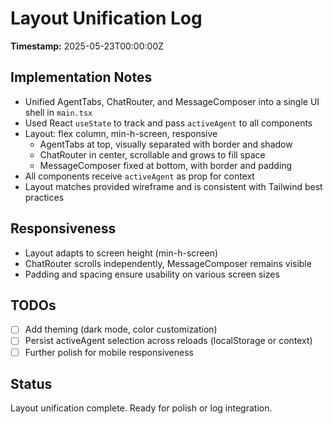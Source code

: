 # Layout Unification Log

**Timestamp:** 2025-05-23T00:00:00Z

## Implementation Notes

- Unified AgentTabs, ChatRouter, and MessageComposer into a single UI shell in `main.tsx`
- Used React `useState` to track and pass `activeAgent` to all components
- Layout: flex column, min-h-screen, responsive
  - AgentTabs at top, visually separated with border and shadow
  - ChatRouter in center, scrollable and grows to fill space
  - MessageComposer fixed at bottom, with border and padding
- All components receive `activeAgent` as prop for context
- Layout matches provided wireframe and is consistent with Tailwind best practices

## Responsiveness

- Layout adapts to screen height (min-h-screen)
- ChatRouter scrolls independently, MessageComposer remains visible
- Padding and spacing ensure usability on various screen sizes

## TODOs

- [ ] Add theming (dark mode, color customization)
- [ ] Persist activeAgent selection across reloads (localStorage or context)
- [ ] Further polish for mobile responsiveness

## Status

Layout unification complete. Ready for polish or log integration.
